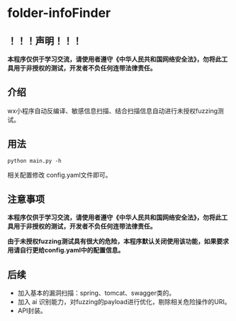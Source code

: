# folder-infoFinder
## ！！！声明！！！

**本程序仅供于学习交流，请使用者遵守《中华人民共和国网络安全法》，勿将此工具用于非授权的测试，开发者不负任何连带法律责任。**



## 介绍

wx小程序自动反编译、敏感信息扫描、结合扫描信息自动进行未授权fuzzing测试。



## 用法

```
python main.py -h
```

相关配置修改 config.yaml文件即可。



## 注意事项

**本程序仅供于学习交流，请使用者遵守《中华人民共和国网络安全法》，勿将此工具用于非授权的测试，开发者不负任何连带法律责任。**

**由于未授权fuzzing测试具有很大的危险，本程序默认关闭使用该功能，如果要求用请自行更给config.yaml中的配置信息。**



## 后续

- 加入基本的漏洞扫描：spring、tomcat、swagger类的。
- 加入 ai 识别能力，对fuzzing的payload进行优化，剔除相关危险操作的URI。
- API封装。
